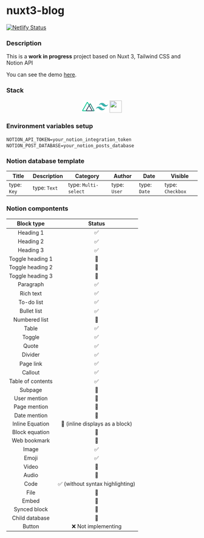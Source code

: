 # nuxt3-blog

[![Netlify Status](https://api.netlify.com/api/v1/badges/ddbeeb2c-df54-4838-a059-66a3210facba/deploy-status)](https://app.netlify.com/sites/earnest-longma-3caf94/deploys)

### Description
This is a **work in progress** project based on Nuxt 3, Tailwind CSS and Notion API

You can see the demo [here](earnest-longma-3caf94.netlify.app).

### Stack

<p align="center">
    <img src="https://raw.githubusercontent.com/devicons/devicon/2ae2a900d2f041da66e950e4d48052658d850630/icons/nuxtjs/nuxtjs-original.svg" width=32 height=32>
    <img src="https://raw.githubusercontent.com/devicons/devicon/2ae2a900d2f041da66e950e4d48052658d850630/icons/tailwindcss/tailwindcss-plain.svg" width=32 height=32>
    <img src="https://cdn.worldvectorlogo.com/logos/notion-logo-1.svg" width=32 height=32>
</p>

### Environment variables setup
```env
NOTION_API_TOKEN=your_notion_integration_token
NOTION_POST_DATABASE=your_notion_posts_database
```

### Notion database template
|Title|Description|Category|Author|Date|Visible|
|-|-|-|-|-|-|
|type: `Key`|type: `Text`|type: `Multi-select`|type: `User`|type: `Date`|type: `Checkbox`|

### Notion compontents

|Block type|Status|
|:-:|:-:|
|Heading 1|✅|
|Heading 2|✅|
|Heading 3|✅|
|Toggle heading 1|🔨|
|Toggle heading 2|🔨|
|Toggle heading 3|🔨|
|Paragraph|✅|
|Rich text|✅|
|To-do list|✅|
|Bullet list|✅|
|Numbered list|🔨|
|Table|✅|
|Toggle|✅|
|Quote|✅|
|Divider|✅|
|Page link|✅|
|Callout|✅|
|Table of contents|✅|
|Subpage|🔨|
|User mention|🔨|
|Page mention|🔨|
|Date mention|🔨|
|Inline Equation|🔨 (inline displays as a block)|
|Block equation|🔨|
|Web bookmark|🔨|
|Image|✅|
|Emoji|✅|
|Video|🔨|
|Audio|🔨|
|Code|✅ (without syntax highlighting)|
|File|🔨|
|Embed|🔨|
|Synced block|🔨|
|Child database|🔨|
|Button|❌ Not implementing|
